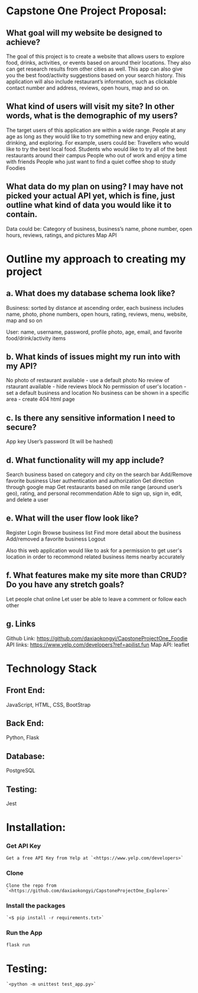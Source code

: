 # Capstone One Project Proposal:

## What goal will my website be designed to achieve?
The goal of this project is to create a website that allows users to explore food, drinks, activities, or events based on around their locations. They also can get research results from other cities as well. 
This app can also give you the best food/activity suggestions based on your search history. 
This application will also include restaurant’s information, such as clickable contact number and address, reviews, open hours, map and so on. 

## What kind of users will visit my site? In other words, what is the demographic of my users?
The target users of this application are within a wide range. People at any age as long as they would like to try something new and enjoy eating, drinking, and exploring. For example, users could be: 
Travellers who would like to try the best local food. 
Students who would like to try all of the best restaurants around their campus
People who out of work and enjoy a time with friends
People who just want to find a quiet coffee shop to study
Foodies

## What data do my plan on using? I may have not picked your actual API yet, which is fine, just outline what kind of data you would like it to contain.
Data could be:
Category of business, business’s name, phone number, open hours, reviews, ratings, and pictures
Map API

# Outline my approach to creating my project

## a. What does my database schema look like?  
Business: sorted by distance at ascending order, each business includes name, photo, phone numbers, open hours, rating, reviews, menu, website, map and so on 

User: name, username, password, profile photo, age, email, and favorite food/drink/activity items

## b. What kinds of issues might my run into with my API? 
No photo of restaurant available - use a default photo
No review of rstaurant available - hide reviews block
No permission of user's location - set a default business and location
No business can be shown in a specific area - create 404 html page

## c. Is there any sensitive information I need to secure? 
App key 
User’s password (It will be hashed)

## d. What functionality will my app include? 
Search business based on category and city on the search bar
Add/Remove favorite business
User authentication and authorization
Get direction through google map
Get restaurants based on mile range (around user’s geo), rating, and personal recommendation
Able to sign up, sign in, edit, and delete a user
	 
## e. What will the user flow look like? 
Register
Login
Browse business list
Find more detail about the business
Add/removed a favorite business
Logout

Also this web application would like to ask for a permission to get user's location in order to recommond related business items nearby accurately 

## f. What features make my site more than CRUD? Do you have any stretch goals?
Let people chat online
Let user be able to leave a comment or follow each other

## g. Links
Github Link: https://github.com/daxiaokongyi/CapstoneProjectOne_Foodie
API links: https://www.yelp.com/developers?ref=apilist.fun
Map API: leaflet

# Technology Stack
## Front End:
JavaScript, HTML, CSS, BootStrap
## Back End:
Python, Flask
## Database:
PostgreSQL
## Testing:
Jest

# Installation:
### Get API Key
	Get a free API Key from Yelp at `<https://www.yelp.com/developers>`
### Clone
	Clone the repo from `<https://github.com/daxiaokongyi/CapstoneProjectOne_Explore>`
### Install the packages
	`<$ pip install -r requirements.txt>`
### Run the App
	flask run 

# Testing:
	`<python -m unittest test_app.py>`
